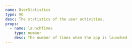 ```yaml
---
name: UserStatistics
type: VO
desc: The statistics of the user activities.
props:
  - name: launchTimes
    type: number
    desc: The number of times when the app is launched
---
```

